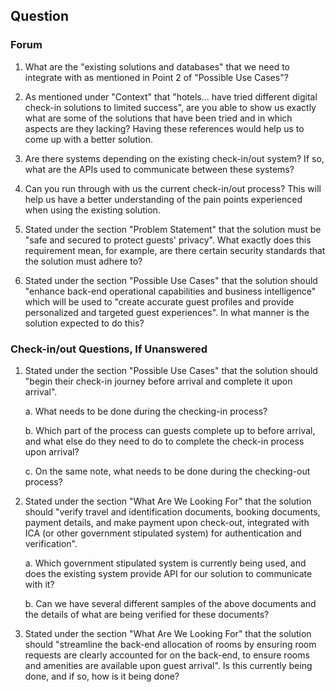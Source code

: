 ## Question

### Forum

1. What are the "existing solutions and databases" that we need to integrate with as mentioned in Point 2 of "Possible Use Cases"?

1. As mentioned under "Context" that "hotels... have tried different digital check-in solutions to limited success", are you able to show us exactly what are some of the solutions that have been tried and in which aspects are they lacking? Having these references would help us to come up with a better solution.

1. Are there systems depending on the existing check-in/out system? If so, what are the APIs used to communicate between these systems?

1. Can you run through with us the current check-in/out process? This will help us have a better understanding of the pain points experienced when using the existing solution.

1. Stated under the section "Problem Statement" that the solution must be "safe and secured to protect guests' privacy". What exactly does this requirement mean, for example, are there certain security standards that the solution must adhere to?

1. Stated under the section "Possible Use Cases" that the solution should "enhance back-end operational capabilities and business intelligence" which will be used to "create accurate guest profiles and provide personalized and targeted guest experiences". In what manner is the solution expected to do this?

### Check-in/out Questions, If Unanswered

1. Stated under the section "Possible Use Cases" that the solution should "begin their check-in journey before arrival and complete it upon arrival".

    a. What needs to be done during the checking-in process?

    b. Which part of the process can guests complete up to before arrival, and what else do they need to do to complete the check-in process upon arrival?

    c. On the same note, what needs to be done during the checking-out process?

1. Stated under the section "What Are We Looking For" that the solution should "verify travel and identification documents, booking documents, payment details, and make payment upon check-out, integrated with ICA (or other government stipulated system) for authentication and verification".

    a. Which government stipulated system is currently being used, and does the existing system provide API for our solution to communicate with it?

    b. Can we have several different samples of the above documents and the details of what are being verified for these documents?

1. Stated under the section "What Are We Looking For" that the solution should "streamline the back-end allocation of rooms by ensuring room requests are clearly accounted for on the back-end, to ensure rooms and amenities are available upon guest arrival". Is this currently being done, and if so, how is it being done?